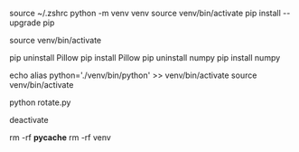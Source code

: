 source ~/.zshrc
python -m venv venv
source venv/bin/activate
pip install --upgrade pip

source venv/bin/activate

pip uninstall Pillow
pip install Pillow
pip uninstall numpy
pip install numpy

echo alias python='./venv/bin/python' >> venv/bin/activate
source venv/bin/activate

python rotate.py

deactivate

rm -rf __pycache__
rm -rf venv

